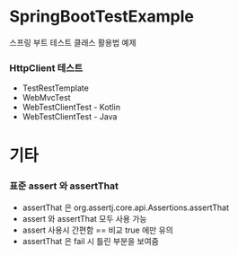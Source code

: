 # SpringBootTestExample
스프링 부트 테스트 클래스 활용법 예제 

### HttpClient 테스트 
- TestRestTemplate
- WebMvcTest
- WebTestClientTest - Kotlin
- WebTestClientTest - Java

 
# 기타 
### 표준 assert 와 assertThat
- assertThat 은 org.assertj.core.api.Assertions.assertThat
- assert 와 assertThat 모두 사용 가능 
- assert 사용시 간편함 == 비교 true 에만 유의 
- assertThat 은 fail 시 틀린 부분을 보여줌
